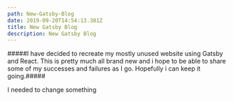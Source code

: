 ```yaml
---
path: New-Gatsby-Blog
date: 2019-09-20T14:54:13.381Z
title: New Gatsby Blog
description: New Gatsby Blog
---
```

#####I have decided to recreate my mostly unused website using Gatsby and React. This is pretty much all brand new and i hope to be able to share some of my successes and failures as I go. Hopefully i can keep it going.#####

I needed to change something

